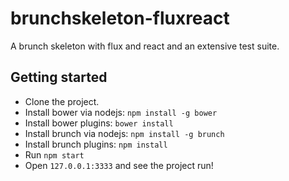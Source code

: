 brunchskeleton-fluxreact
========================

A brunch skeleton with flux and react and an extensive test suite.


## Getting started
* Clone the project.
* Install bower via nodejs: `npm install -g bower`
* Install bower plugins: `bower install`
* Install brunch via nodejs: `npm install -g brunch`
* Install brunch plugins: `npm install`
* Run `npm start`
* Open `127.0.0.1:3333` and see the project run!
